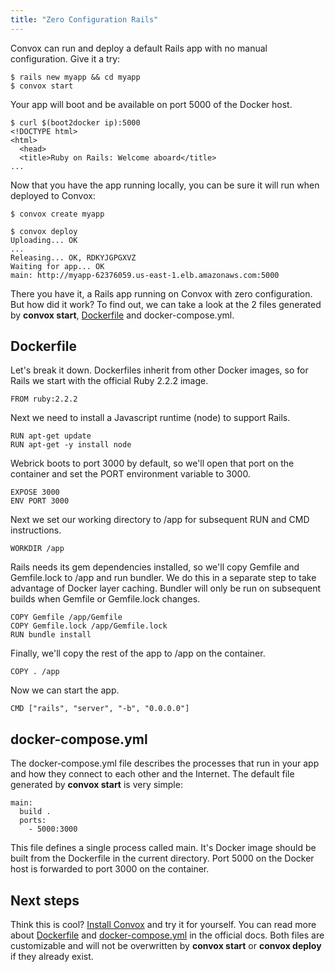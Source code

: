 ```yaml
---
title: "Zero Configuration Rails"
---
```

Convox can run and deploy a default Rails app with no manual configuration. Give it a try:

```
$ rails new myapp && cd myapp  
$ convox start
```

Your app will boot and be available on port 5000 of the Docker host.

```
$ curl $(boot2docker ip):5000  
<!DOCTYPE html>  
<html>  
  <head>  
  <title>Ruby on Rails: Welcome aboard</title>  
...
```

Now that you have the app running locally, you can be sure it will run when deployed to Convox:

`$ convox create myapp`

```
$ convox deploy  
Uploading... OK  
...  
Releasing... OK, RDKYJGPGXVZ
Waiting for app... OK
main: http://myapp-62376059.us-east-1.elb.amazonaws.com:5000  
```

There you have it, a Rails app running on Convox with zero configuration. But how did it work? To find out, we can take a look at the 2 files generated by **convox start**, [Dockerfile](https://github.com/convox/cli/blob/master/manifest/data/Dockerfile.rails) and docker-compose.yml.

## Dockerfile

Let's break it down. Dockerfiles inherit from other Docker images, so for Rails we start with the official Ruby 2.2.2 image.

`FROM ruby:2.2.2`

Next we need to install a Javascript runtime (node) to support Rails.

```
RUN apt-get update
RUN apt-get -y install node
```

Webrick boots to port 3000 by default, so we'll open that port on the container and set the PORT environment variable to 3000.

```
EXPOSE 3000
ENV PORT 3000
```

Next we set our working directory to /app for subsequent RUN and CMD instructions.

```
WORKDIR /app
```

Rails needs its gem dependencies installed, so we'll copy Gemfile and Gemfile.lock to /app and run bundler. We do this in a separate step to take advantage of Docker layer caching. Bundler will only be run on subsequent builds when Gemfile or Gemfile.lock changes.

```
COPY Gemfile /app/Gemfile
COPY Gemfile.lock /app/Gemfile.lock
RUN bundle install
```

Finally, we'll copy the rest of the app to /app on the container.

```
COPY . /app
```

Now we can start the app.

```
CMD ["rails", "server", "-b", "0.0.0.0"]
```

## docker-compose.yml

The docker-compose.yml file describes the processes that run in your app and how they connect to each other and the Internet. The default file generated by **convox start** is very simple:

```
main:  
  build .  
  ports:  
    - 5000:3000
```

This file defines a single process called main. It's Docker image should be built from the Dockerfile in the current directory. Port 5000 on the Docker host is forwarded to port 3000 on the container.

## Next steps

Think this is cool? [Install Convox](https://convox.com/docs/) and try it for yourself. You can read more about [Dockerfile](https://docs.docker.com/reference/builder/) and [docker-compose.yml](https://docs.docker.com/compose/) in the official docs. Both files are customizable and will not be overwritten by **convox start** or **convox deploy** if they already exist.
